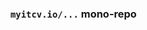 ### `myitcv.io/...` mono-repo

<!-- __TEMPLATE: go list -f "{{${DOLLAR}ip := .ImportPath}}{{range .Deps}}{{if (eq \"myitcv.io/vgo\" .)}}{{${DOLLAR}ip}}{{end}}{{end}}" ./...
{{ with . }}
Please note the following packages current rely on `vgo` with https://go-review.googlesource.com/c/vgo/+/105855 applied:

```
{{. -}}
```
{{end -}}
-->
<!-- END -->

